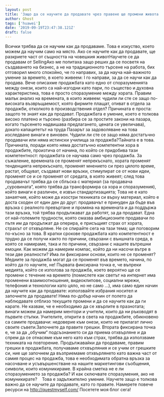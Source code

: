 ```yaml
---
layout: post
title: 'Защо да се научите да продавате чрез правене ще промени живота ви'
author: Ghost
tags: ['huawei']
date: '2019-09-19T23:47:38.121Z'
draft: false
---
```


Всички трябва да се научим как да продаваме. Това е изкуство, което можем да научим само на място. Ако се научите как да продавате, ще разкриете част от същността на човешкия животНаучете се да продавам от SellingАко ме попитаха защо реших да се посветя на създаването на бизнес, а не на традиционното търсене на работа, бих отговорил много спокойно, че го направих, за да науча най-важното умение за времето, в което живеем: I го направи, за да се научи как да продава. Вече описахме продажбата като едно от споразуменията между онези, които са най-изгодни като пари, по същество и духовна характеристика, това е просто споразумение между хората. Правим малък анализ на времената, в които живеем: чудили ли сте се защо по-високата възвръщаемост, която фирмите плащат, отиват в отдела за продажби, отколкото в производствения отдел? Причината е проста: защото те знаят как да продават. Продажбата е умение, което е толкова високо платено и търсено (разбира се за простите закони на пазара, когато търсенето надвишава предлагането, цената се увеличава), докато капацитетът на труда Пазарът за задоволяване на това изследване винаги е виновен. Чудили ли сте се защо няма достатъчно продавачи или няма истински училища за продажба?Тайната е в това. Причината, поради която няма достатъчно компетентни хора в продажбите, произтича от начина, по който се придобива тази компетентност: продажбата се научава само чрез продажба. За съжаление, времената се променят непрекъснато, хората променят тенденцията непрекъснато, променят мнението си през цялото време, растат, общуват, създават нови връзки, стимулират се от нови идеи, променят се и се променят от средата, в която живеят; след това продавачът трябва да се сблъска с материал (за продавача „суровината“, която трябва да трансформира са хора и споразумения), който винаги е различен, е извън стандартизацията; Това не е като занаятчия, който може да изостри техниката си върху материал, който е доста сходен от един ден до друг: продавачът е принуден да бъде във връзка с реалното превъртане и промяна на времената и да поддържа тази връзка, той трябва продължават да работят, за да продават. Една от най-големите трудности, която смазва амбициозните продавачи по пътя им да продължат да оперира, е присъщият страх от хората, страхът от отхвърляне. Не се спирайте сега на тази тема; ще поговорим по-късно за това. В кратки срокове продажбата като компетентност е трудно да се получи както по причини, свързани с външната среда, в която се намираме, така и по причини, свързани с нашите вътрешни емоции. Как можем да намерим компас, който да ни насочи вътре в тези две реалности? Има ли фиксирани основи, които не се променят?Медиите за продажба могат да се променят във времето, начина, по който да го научите, не! Първата фиксирана точка е, че въпреки медията, който се използва за продажба, което вероятно ще се промени с течение на времето (помислете как светът на интернет има променени взаимоотношения, видеоклипове, социални мрежи, телефония и технологии като цяло, но не само ...), има само един начин да научите как да продавате: използвайте избрания носител и започнете да продавате! Няма по-добър начин от полето да наблюдавате отблизо текущите промени и да се научите как да ги карате. Не казвам, че е необходимо да се хвърлите в празнотата; винаги можем да намерим ментори и учители, които да ни ръководят в първите стъпки. Учителите, открити в света на продажбите, обикновено са самите продавачи: недоверие към онези, които не прилагат лично своите съвети.Започнете да правите грешки. Втората фиксирана точка е, че за да „обучим“ подсъзнанието си да приема отхвърляне и да спрем да се отнасяме към него като към страх, трябва да използваме техниката на повторение. Продължавайки да продаваме, правим грешки в продажбата, получаваме отхвърляния и се учим от грешките си, ние ще започнем да възприемаме отхвърлянето като важна част от самия процес на продажба, това е необходимата обратна връзка за насочване и усъвършенстване на нашите маркетингови съобщения, символи, които комуникираме. В крайна сметка не е ли споразумението за продажба? И как сключвате споразумения, ако не комуникирате?    Това е задължително умение. Научете защо е толкова важно да се научите да продавате, като го правите. Намерете повече ресурси на http://questmyself.com/ Посетете моя блог сега!
